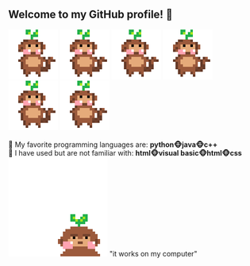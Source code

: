 ## Welcome to my GitHub profile! 🌱
![me](https://github.com/lanah9/lanah9/blob/main/tiny%20dance%20gif.gif)
![me](https://github.com/lanah9/lanah9/blob/main/tiny%20dance%20gif.gif)
![me](https://github.com/lanah9/lanah9/blob/main/tiny%20dance%20gif.gif)
![me](https://github.com/lanah9/lanah9/blob/main/tiny%20dance%20gif.gif)
![me](https://github.com/lanah9/lanah9/blob/main/tiny%20dance%20gif.gif)
![me](https://github.com/lanah9/lanah9/blob/main/tiny%20dance%20gif.gif)<br> <br>
🌱 My favorite programming languages are: **python🐵java🐵c++** <br>
🌱 I have used but are not familiar with: **html🐵visual basic🐵html🐵css** <br>
![me](https://github.com/lanah9/lanah9/blob/main/angry%20monkey%20gif.gif) "it works on my computer" 
